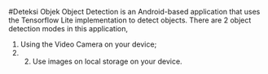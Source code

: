 #Deteksi Objek
Object Detection is an Android-based application that uses the Tensorflow Lite implementation to detect objects. There are 2 object detection modes in this application, 
  1. Using the Video Camera on your device;
  2. 2. Use images on local storage on your device.
